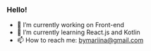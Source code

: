 ### Hello! 

- 🔭 I’m currently working on Front-end
- 🌱 I’m currently learning React.js and Kotlin
- 📫 How to reach me: bymariina@gmail.com
